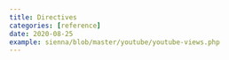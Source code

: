 ```yaml
---
title: Directives
categories: [reference]
date: 2020-08-25
example: sienna/blob/master/youtube/youtube-views.php
---
```

